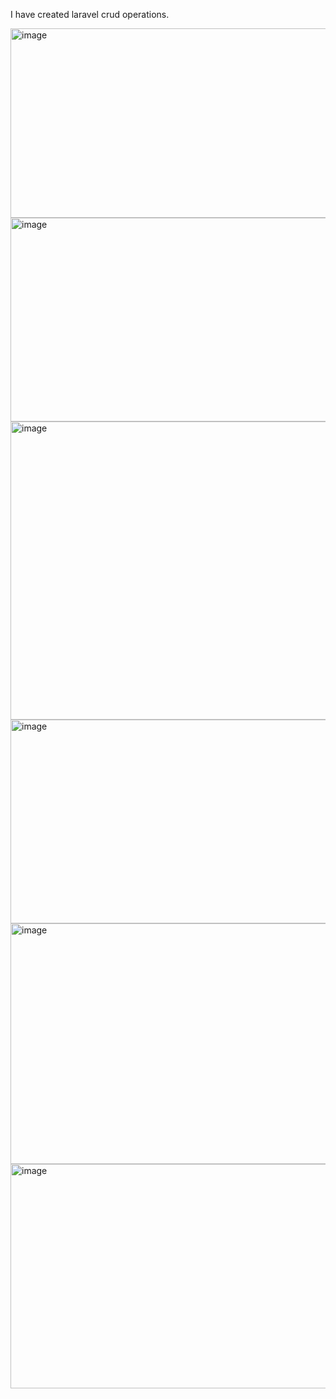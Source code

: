 I have created laravel crud operations.

<img width="954" height="303" alt="image" src="https://github.com/user-attachments/assets/c335de95-8a47-46bd-bea9-246f16cde3ea" />

<img width="606" height="326" alt="image" src="https://github.com/user-attachments/assets/764f82fc-a24b-43a1-9dcf-7dd54a85daa4" />

<img width="1915" height="477" alt="image" src="https://github.com/user-attachments/assets/4bb49ab5-2584-4bfe-bed0-f81a193185ab" />

<img width="606" height="326" alt="image" src="https://github.com/user-attachments/assets/622ad162-d0d8-462d-a9fb-29e98fa388c3" />

<img width="661" height="385" alt="image" src="https://github.com/user-attachments/assets/289aa5ef-875d-4a26-9de7-1aaa289568d6" />

<img width="592" height="359" alt="image" src="https://github.com/user-attachments/assets/dbb731d1-b391-4a5f-9237-d58f7f7d5a09" />




